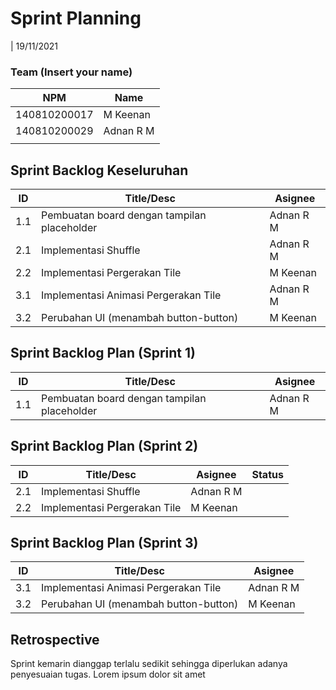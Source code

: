 # Sprint Planning 
| 19/11/2021

### Team (Insert your name)
| NPM           | Name        |
| ------------- |-------------|
| 140810200017  | M Keenan    |
| 140810200029  | Adnan R M   |
|               |             |

## Sprint Backlog Keseluruhan 
| ID  | Title/Desc | Asignee | 
| --- | ---------- | ------- | 
| 1.1 | Pembuatan board dengan tampilan placeholder | Adnan R M |
| 2.1 | Implementasi Shuffle| Adnan R M |
| 2.2 | Implementasi Pergerakan Tile | M Keenan   |
| 3.1 | Implementasi Animasi Pergerakan Tile | Adnan R M| 
| 3.2 | Perubahan UI (menambah button-button) | M Keenan | 

## Sprint Backlog Plan (Sprint 1)
| ID  | Title/Desc | Asignee | 
| --- | ---------- | ------- | 
| 1.1 | Pembuatan board dengan tampilan placeholder | Adnan R M |

## Sprint Backlog Plan (Sprint 2)
| ID  | Title/Desc | Asignee | Status |
| --- | ---------- | ------- | ------ |
| 2.1 | Implementasi Shuffle| Adnan R M |
| 2.2 | Implementasi Pergerakan Tile | M Keenan   |

## Sprint Backlog Plan (Sprint 3)
| ID  | Title/Desc | Asignee | 
| --- | ---------- | ------- | 
| 3.1 | Implementasi Animasi Pergerakan Tile | Adnan R M| 
| 3.2 | Perubahan UI (menambah button-button) | M Keenan | 

## Retrospective 

Sprint kemarin dianggap terlalu sedikit sehingga diperlukan adanya penyesuaian tugas. Lorem ipsum dolor sit amet
